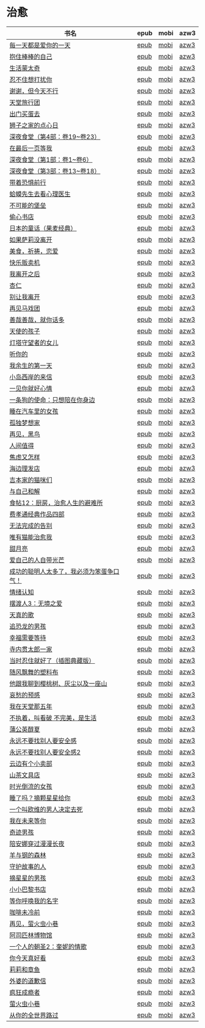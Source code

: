 # 治愈

| 书名 | epub | mobi | azw3 |
| --- | --- | --- | --- |
| [每一天都是爱你的一天](http://ct.dalanmei.com/f/31084289-771228729-677bd0) | [epub](http://ct.dalanmei.com/f/31084289-771228729-677bd0) | [mobi](http://ct.dalanmei.com/f/31084289-771240542-40f30b) | [azw3](http://ct.dalanmei.com/f/31084289-771232558-785e32) |
| [抱住棒棒的自己](None) | [epub](None) | [mobi](None) | [azw3](None) |
| [生活蒙太奇](http://ct.dalanmei.com/f/31084289-570169786-bc0545) | [epub](http://ct.dalanmei.com/f/31084289-570169786-bc0545) | [mobi](http://ct.dalanmei.com/f/31084289-570312680-1e83c7) | [azw3](http://ct.dalanmei.com/f/31084289-570378115-c29dfb) |
| [忍不住想打扰你](http://ct.dalanmei.com/f/31084289-570163239-64ed0e) | [epub](http://ct.dalanmei.com/f/31084289-570163239-64ed0e) | [mobi](http://ct.dalanmei.com/f/31084289-570315662-6936f0) | [azw3](http://ct.dalanmei.com/f/31084289-571280807-4f8850) |
| [谢谢，但今天不行](http://ct.dalanmei.com/f/31084289-570163845-e3af4e) | [epub](http://ct.dalanmei.com/f/31084289-570163845-e3af4e) | [mobi](http://ct.dalanmei.com/f/31084289-570316099-86b7ef) | [azw3](http://ct.dalanmei.com/f/31084289-571380839-11b931) |
| [天堂旅行团](http://ct.dalanmei.com/f/31084289-570164546-2ebecc) | [epub](http://ct.dalanmei.com/f/31084289-570164546-2ebecc) | [mobi](http://ct.dalanmei.com/f/31084289-570316770-000693) | [azw3](http://ct.dalanmei.com/f/31084289-571383177-29ff77) |
| [出门买蛋去](http://ct.dalanmei.com/f/31084289-570168767-5a756c) | [epub](http://ct.dalanmei.com/f/31084289-570168767-5a756c) | [mobi](http://ct.dalanmei.com/f/31084289-570323980-a92da6) | [azw3](http://ct.dalanmei.com/f/31084289-571392447-cedfa0) |
| [狮子之家的点心日](http://ct.dalanmei.com/f/31084289-570154968-5e46de) | [epub](http://ct.dalanmei.com/f/31084289-570154968-5e46de) | [mobi](http://ct.dalanmei.com/f/31084289-570326337-5c70fd) | [azw3](http://ct.dalanmei.com/f/31084289-571395759-2ba693) |
| [深夜食堂（第4部：卷19~卷23）](http://ct.dalanmei.com/f/31084289-570156425-8254d2) | [epub](http://ct.dalanmei.com/f/31084289-570156425-8254d2) | [mobi](http://ct.dalanmei.com/f/31084289-570331452-744520) | [azw3](http://ct.dalanmei.com/f/31084289-571398595-f45343) |
| [在最后一页等我](http://ct.dalanmei.com/f/31084289-570156460-d5871a) | [epub](http://ct.dalanmei.com/f/31084289-570156460-d5871a) | [mobi](http://ct.dalanmei.com/f/31084289-570331799-9c6257) | [azw3](http://ct.dalanmei.com/f/31084289-571398765-ac6878) |
| [深夜食堂（第1部：卷1~卷6）](http://ct.dalanmei.com/f/31084289-570156858-f0bccb) | [epub](http://ct.dalanmei.com/f/31084289-570156858-f0bccb) | [mobi](http://ct.dalanmei.com/f/31084289-570332928-3da64d) | [azw3](http://ct.dalanmei.com/f/31084289-571399412-b228d9) |
| [深夜食堂（第3部：卷13~卷18）](http://ct.dalanmei.com/f/31084289-570158015-60e577) | [epub](http://ct.dalanmei.com/f/31084289-570158015-60e577) | [mobi](http://ct.dalanmei.com/f/31084289-570348348-460b0d) | [azw3](http://ct.dalanmei.com/f/31084289-571400035-2c7236) |
| [带着恐惧前行](http://ct.dalanmei.com/f/31084289-570152635-b3ca06) | [epub](http://ct.dalanmei.com/f/31084289-570152635-b3ca06) | [mobi](http://ct.dalanmei.com/f/31084289-570357844-de3558) | [azw3](http://ct.dalanmei.com/f/31084289-571406099-b74128) |
| [蛤蟆先生去看心理医生](http://ct.dalanmei.com/f/31084289-570118969-de5e34) | [epub](http://ct.dalanmei.com/f/31084289-570118969-de5e34) | [mobi](http://ct.dalanmei.com/f/31084289-570265447-e96d10) | [azw3](http://ct.dalanmei.com/f/31084289-571406880-1c1815) |
| [不可能的堡垒](http://ct.dalanmei.com/f/31084289-570107125-247df7) | [epub](http://ct.dalanmei.com/f/31084289-570107125-247df7) | [mobi](http://ct.dalanmei.com/f/31084289-570254678-8fc74a) | [azw3](http://ct.dalanmei.com/f/31084289-571412603-950bbf) |
| [偷心书店](http://ct.dalanmei.com/f/31084289-570107926-0ddbdc) | [epub](http://ct.dalanmei.com/f/31084289-570107926-0ddbdc) | [mobi](http://ct.dalanmei.com/f/31084289-570257467-6b9b0d) | [azw3](http://ct.dalanmei.com/f/31084289-571415740-b9c213) |
| [日本的童话（果麦经典）](http://ct.dalanmei.com/f/31084289-571732154-886920) | [epub](http://ct.dalanmei.com/f/31084289-571732154-886920) | [mobi](http://ct.dalanmei.com/f/31084289-572019141-6e8653) | [azw3](http://ct.dalanmei.com/f/31084289-572083737-348403) |
| [如果萨莉没离开](http://ct.dalanmei.com/f/31084289-571731554-ec72bb) | [epub](http://ct.dalanmei.com/f/31084289-571731554-ec72bb) | [mobi](http://ct.dalanmei.com/f/31084289-572064656-923a47) | [azw3](http://ct.dalanmei.com/f/31084289-572084909-c77a87) |
| [美食，祈祷，恋爱](http://ct.dalanmei.com/f/31084289-571730390-4ae5ab) | [epub](http://ct.dalanmei.com/f/31084289-571730390-4ae5ab) | [mobi](http://ct.dalanmei.com/f/31084289-572078555-0629d3) | [azw3](http://ct.dalanmei.com/f/31084289-572095270-6b8ea5) |
| [快乐贩卖机](http://ct.dalanmei.com/f/31084289-571728951-acdb46) | [epub](http://ct.dalanmei.com/f/31084289-571728951-acdb46) | [mobi](http://ct.dalanmei.com/f/31084289-572085586-877af2) | [azw3](http://ct.dalanmei.com/f/31084289-572112424-00a279) |
| [我离开之后](http://ct.dalanmei.com/f/31084289-571727275-b1909e) | [epub](http://ct.dalanmei.com/f/31084289-571727275-b1909e) | [mobi](http://ct.dalanmei.com/f/31084289-572092674-2cc821) | [azw3](http://ct.dalanmei.com/f/31084289-572114076-126481) |
| [杏仁](http://ct.dalanmei.com/f/31084289-571726917-38f14b) | [epub](http://ct.dalanmei.com/f/31084289-571726917-38f14b) | [mobi](http://ct.dalanmei.com/f/31084289-572095207-b338ce) | [azw3](http://ct.dalanmei.com/f/31084289-572114748-800b01) |
| [别让我离开](http://ct.dalanmei.com/f/31084289-571723198-2911a1) | [epub](http://ct.dalanmei.com/f/31084289-571723198-2911a1) | [mobi](http://ct.dalanmei.com/f/31084289-572112637-fe23c2) | [azw3](http://ct.dalanmei.com/f/31084289-572116839-d57ed3) |
| [再见马戏团](http://ct.dalanmei.com/f/31084289-571722170-38ec9a) | [epub](http://ct.dalanmei.com/f/31084289-571722170-38ec9a) | [mobi](http://ct.dalanmei.com/f/31084289-572112896-711af5) | [azw3](http://ct.dalanmei.com/f/31084289-572117494-1bd6ff) |
| [善哉善哉，就你话多](http://ct.dalanmei.com/f/31084289-571717123-545249) | [epub](http://ct.dalanmei.com/f/31084289-571717123-545249) | [mobi](http://ct.dalanmei.com/f/31084289-572113785-c731ac) | [azw3](http://ct.dalanmei.com/f/31084289-572120880-293781) |
| [天使的孩子](http://ct.dalanmei.com/f/31084289-571710757-6c07b9) | [epub](http://ct.dalanmei.com/f/31084289-571710757-6c07b9) | [mobi](http://ct.dalanmei.com/f/31084289-572114891-adfa1d) | [azw3](http://ct.dalanmei.com/f/31084289-572134734-8c102a) |
| [灯塔守望者的女儿](http://ct.dalanmei.com/f/31084289-571710574-f6ce7a) | [epub](http://ct.dalanmei.com/f/31084289-571710574-f6ce7a) | [mobi](http://ct.dalanmei.com/f/31084289-572114953-4d2ccb) | [azw3](http://ct.dalanmei.com/f/31084289-572135128-1834c5) |
| [听你的](http://ct.dalanmei.com/f/31084289-571710157-d8c43d) | [epub](http://ct.dalanmei.com/f/31084289-571710157-d8c43d) | [mobi](http://ct.dalanmei.com/f/31084289-572115001-0c9858) | [azw3](http://ct.dalanmei.com/f/31084289-572135594-8ae162) |
| [我余生的第一天](http://ct.dalanmei.com/f/31084289-571708467-0e91f7) | [epub](http://ct.dalanmei.com/f/31084289-571708467-0e91f7) | [mobi](http://ct.dalanmei.com/f/31084289-572115412-bc207c) | [azw3](http://ct.dalanmei.com/f/31084289-572137245-c6eee6) |
| [小岛西岸的来信](http://ct.dalanmei.com/f/31084289-571669802-15203c) | [epub](http://ct.dalanmei.com/f/31084289-571669802-15203c) | [mobi](http://ct.dalanmei.com/f/31084289-572116450-ff57b7) | [azw3](http://ct.dalanmei.com/f/31084289-572175966-221ac3) |
| [一见你就好心情](http://ct.dalanmei.com/f/31084289-571659007-9ae93d) | [epub](http://ct.dalanmei.com/f/31084289-571659007-9ae93d) | [mobi](http://ct.dalanmei.com/f/31084289-572116867-513a2e) | [azw3](http://ct.dalanmei.com/f/31084289-572177885-287bcb) |
| [一条狗的使命：只想陪在你身边](http://ct.dalanmei.com/f/31084289-571627075-bb015f) | [epub](http://ct.dalanmei.com/f/31084289-571627075-bb015f) | [mobi](http://ct.dalanmei.com/f/31084289-572128931-1c0b51) | [azw3](http://ct.dalanmei.com/f/31084289-572188942-e9a301) |
| [睡在汽车里的女孩](http://ct.dalanmei.com/f/31084289-571625974-7a2bc8) | [epub](http://ct.dalanmei.com/f/31084289-571625974-7a2bc8) | [mobi](http://ct.dalanmei.com/f/31084289-572129487-76d9e2) | [azw3](http://ct.dalanmei.com/f/31084289-572189725-1c0d0d) |
| [孤独梦想家](http://ct.dalanmei.com/f/31084289-571625853-060e01) | [epub](http://ct.dalanmei.com/f/31084289-571625853-060e01) | [mobi](http://ct.dalanmei.com/f/31084289-572129586-b86952) | [azw3](http://ct.dalanmei.com/f/31084289-572189770-e5ed66) |
| [再见，黑鸟](http://ct.dalanmei.com/f/31084289-571622469-25f1cb) | [epub](http://ct.dalanmei.com/f/31084289-571622469-25f1cb) | [mobi](http://ct.dalanmei.com/f/31084289-572131636-31b1a4) | [azw3](http://ct.dalanmei.com/f/31084289-572192308-afa266) |
| [人间值得](http://ct.dalanmei.com/f/31084289-571540175-5566be) | [epub](http://ct.dalanmei.com/f/31084289-571540175-5566be) | [mobi](http://ct.dalanmei.com/f/31084289-571807874-60fb78) | [azw3](http://ct.dalanmei.com/f/31084289-572196174-e6d970) |
| [焦虑又怎样](http://ct.dalanmei.com/f/31084289-571541365-e2f427) | [epub](http://ct.dalanmei.com/f/31084289-571541365-e2f427) | [mobi](http://ct.dalanmei.com/f/31084289-571809377-83dd1e) | [azw3](http://ct.dalanmei.com/f/31084289-572196313-d5700c) |
| [海边理发店](http://ct.dalanmei.com/f/31084289-571543229-565028) | [epub](http://ct.dalanmei.com/f/31084289-571543229-565028) | [mobi](http://ct.dalanmei.com/f/31084289-571813320-6f8f0e) | [azw3](http://ct.dalanmei.com/f/31084289-572196522-30eaf8) |
| [吉本家的猫咪们](http://ct.dalanmei.com/f/31084289-571544932-1721c9) | [epub](http://ct.dalanmei.com/f/31084289-571544932-1721c9) | [mobi](http://ct.dalanmei.com/f/31084289-571815105-398091) | [azw3](http://ct.dalanmei.com/f/31084289-572197728-61221a) |
| [与自己和解](http://ct.dalanmei.com/f/31084289-571547152-bcb66f) | [epub](http://ct.dalanmei.com/f/31084289-571547152-bcb66f) | [mobi](http://ct.dalanmei.com/f/31084289-571816096-af1c56) | [azw3](http://ct.dalanmei.com/f/31084289-572198043-97b72e) |
| [食帖12：厨房，治愈人生的避难所](http://ct.dalanmei.com/f/31084289-571548232-82660b) | [epub](http://ct.dalanmei.com/f/31084289-571548232-82660b) | [mobi](http://ct.dalanmei.com/f/31084289-571818613-9c26d3) | [azw3](http://ct.dalanmei.com/f/31084289-572198834-21647e) |
| [费孝通经典作品四部](http://ct.dalanmei.com/f/31084289-571549528-422537) | [epub](http://ct.dalanmei.com/f/31084289-571549528-422537) | [mobi](http://ct.dalanmei.com/f/31084289-571831954-0e327d) | [azw3](http://ct.dalanmei.com/f/31084289-572200280-7c20a9) |
| [无法完成的告别](http://ct.dalanmei.com/f/31084289-571558339-f14626) | [epub](http://ct.dalanmei.com/f/31084289-571558339-f14626) | [mobi](http://ct.dalanmei.com/f/31084289-571917212-850df9) | [azw3](http://ct.dalanmei.com/f/31084289-572203938-bafa2c) |
| [唯有猫能治愈我](http://ct.dalanmei.com/f/31084289-571562912-acfc9f) | [epub](http://ct.dalanmei.com/f/31084289-571562912-acfc9f) | [mobi](http://ct.dalanmei.com/f/31084289-572010763-964322) | [azw3](http://ct.dalanmei.com/f/31084289-571911086-705ce0) |
| [甜月亮](http://ct.dalanmei.com/f/31084289-571619488-d389db) | [epub](http://ct.dalanmei.com/f/31084289-571619488-d389db) | [mobi](http://ct.dalanmei.com/f/31084289-571732533-6ff61a) | [azw3](http://ct.dalanmei.com/f/31084289-571912066-51888d) |
| [爱自己的人自带光芒](http://ct.dalanmei.com/f/31084289-571610715-944015) | [epub](http://ct.dalanmei.com/f/31084289-571610715-944015) | [mobi](http://ct.dalanmei.com/f/31084289-571735476-631fec) | [azw3](http://ct.dalanmei.com/f/31084289-571913801-d8dbc6) |
| [成功的聪明人太多了，我必须为笨蛋争口气！](http://ct.dalanmei.com/f/31084289-571606595-c4aaaf) | [epub](http://ct.dalanmei.com/f/31084289-571606595-c4aaaf) | [mobi](http://ct.dalanmei.com/f/31084289-571736412-e1dd36) | [azw3](http://ct.dalanmei.com/f/31084289-571914765-76a032) |
| [情绪认知](http://ct.dalanmei.com/f/31084289-571604926-370772) | [epub](http://ct.dalanmei.com/f/31084289-571604926-370772) | [mobi](http://ct.dalanmei.com/f/31084289-571737180-1b6dda) | [azw3](http://ct.dalanmei.com/f/31084289-571916259-56bed1) |
| [摆渡人3：无境之爱](http://ct.dalanmei.com/f/31084289-571603350-9bf35a) | [epub](http://ct.dalanmei.com/f/31084289-571603350-9bf35a) | [mobi](http://ct.dalanmei.com/f/31084289-571737737-853643) | [azw3](http://ct.dalanmei.com/f/31084289-571916986-08efc2) |
| [天真的歌](http://ct.dalanmei.com/f/31084289-571601928-f772e2) | [epub](http://ct.dalanmei.com/f/31084289-571601928-f772e2) | [mobi](http://ct.dalanmei.com/f/31084289-571737986-c7ad60) | [azw3](http://ct.dalanmei.com/f/31084289-571917336-8fb22b) |
| [追恐龙的男孩](http://ct.dalanmei.com/f/31084289-571502053-c9aaad) | [epub](http://ct.dalanmei.com/f/31084289-571502053-c9aaad) | [mobi](http://ct.dalanmei.com/f/31084289-571775400-0f48fc) | [azw3](http://ct.dalanmei.com/f/31084289-571920341-ed06f4) |
| [幸福需要等待](http://ct.dalanmei.com/f/31084289-571512712-889a61) | [epub](http://ct.dalanmei.com/f/31084289-571512712-889a61) | [mobi](http://ct.dalanmei.com/f/31084289-571776701-f92eaa) | [azw3](http://ct.dalanmei.com/f/31084289-571922327-cab2dc) |
| [寺内贯太郎一家](http://ct.dalanmei.com/f/31084289-571514337-9b4132) | [epub](http://ct.dalanmei.com/f/31084289-571514337-9b4132) | [mobi](http://ct.dalanmei.com/f/31084289-571777273-5c7e50) | [azw3](http://ct.dalanmei.com/f/31084289-571922627-19d3f9) |
| [当时忍住就好了（插图典藏版）](http://ct.dalanmei.com/f/31084289-571596438-c8939c) | [epub](http://ct.dalanmei.com/f/31084289-571596438-c8939c) | [mobi](http://ct.dalanmei.com/f/31084289-572120966-9f8ec7) | [azw3](http://ct.dalanmei.com/f/31084289-571977578-a55e98) |
| [随风飘舞的塑料布](http://ct.dalanmei.com/f/31084289-571594289-3da34c) | [epub](http://ct.dalanmei.com/f/31084289-571594289-3da34c) | [mobi](http://ct.dalanmei.com/f/31084289-572126732-79b66b) | [azw3](http://ct.dalanmei.com/f/31084289-571984433-5e5cae) |
| [他跟我聊到樱桃树、灰尘以及一座山](http://ct.dalanmei.com/f/31084289-571593975-4facad) | [epub](http://ct.dalanmei.com/f/31084289-571593975-4facad) | [mobi](http://ct.dalanmei.com/f/31084289-572128573-a4bb9c) | [azw3](http://ct.dalanmei.com/f/31084289-571985801-710a05) |
| [哀愁的预感](http://ct.dalanmei.com/f/31084289-571531048-9188e3) | [epub](http://ct.dalanmei.com/f/31084289-571531048-9188e3) | [mobi](http://ct.dalanmei.com/f/31084289-571796208-05fb0a) | [azw3](http://ct.dalanmei.com/f/31084289-571988084-e7d338) |
| [我在天堂那五年](http://ct.dalanmei.com/f/31084289-571531625-d904b9) | [epub](http://ct.dalanmei.com/f/31084289-571531625-d904b9) | [mobi](http://ct.dalanmei.com/f/31084289-571798329-ea0705) | [azw3](http://ct.dalanmei.com/f/31084289-571988615-3ddbf7) |
| [不执着，叫看破 不完美，是生活](http://ct.dalanmei.com/f/31084289-571543541-c95c9e) | [epub](http://ct.dalanmei.com/f/31084289-571543541-c95c9e) | [mobi](http://ct.dalanmei.com/f/31084289-571814155-f70c69) | [azw3](http://ct.dalanmei.com/f/31084289-572014899-daf9b8) |
| [蒲公英醇夏](http://ct.dalanmei.com/f/31084289-571543582-de8d4e) | [epub](http://ct.dalanmei.com/f/31084289-571543582-de8d4e) | [mobi](http://ct.dalanmei.com/f/31084289-571814224-f62f2b) | [azw3](http://ct.dalanmei.com/f/31084289-572015047-950a08) |
| [永远不要找别人要安全感](http://ct.dalanmei.com/f/31084289-571550001-58c66e) | [epub](http://ct.dalanmei.com/f/31084289-571550001-58c66e) | [mobi](http://ct.dalanmei.com/f/31084289-571838634-e7770a) | [azw3](http://ct.dalanmei.com/f/31084289-572066052-c52d88) |
| [永远不要找别人要安全感2](http://ct.dalanmei.com/f/31084289-571550002-f2e322) | [epub](http://ct.dalanmei.com/f/31084289-571550002-f2e322) | [mobi](http://ct.dalanmei.com/f/31084289-571838819-b47edd) | [azw3](http://ct.dalanmei.com/f/31084289-572066062-a1eef8) |
| [云边有个小卖部](http://ct.dalanmei.com/f/31084289-571551800-0f4cfa) | [epub](http://ct.dalanmei.com/f/31084289-571551800-0f4cfa) | [mobi](http://ct.dalanmei.com/f/31084289-571878435-27f4cf) | [azw3](http://ct.dalanmei.com/f/31084289-572068922-afc0de) |
| [山茶文具店](http://ct.dalanmei.com/f/31084289-571555582-d4a658) | [epub](http://ct.dalanmei.com/f/31084289-571555582-d4a658) | [mobi](http://ct.dalanmei.com/f/31084289-571907945-1c548d) | [azw3](http://ct.dalanmei.com/f/31084289-572072080-294d38) |
| [时光倒流的女孩](http://ct.dalanmei.com/f/31084289-571556164-f6708b) | [epub](http://ct.dalanmei.com/f/31084289-571556164-f6708b) | [mobi](http://ct.dalanmei.com/f/31084289-571912798-191992) | [azw3](http://ct.dalanmei.com/f/31084289-572073180-00e4d4) |
| [睡了吗？摘颗星星给你](http://ct.dalanmei.com/f/31084289-571559362-991cd4) | [epub](http://ct.dalanmei.com/f/31084289-571559362-991cd4) | [mobi](http://ct.dalanmei.com/f/31084289-571921982-2dcbaa) | [azw3](http://ct.dalanmei.com/f/31084289-572076823-4f2468) |
| [一个叫欧维的男人决定去死](http://ct.dalanmei.com/f/31084289-571586871-2196fa) | [epub](http://ct.dalanmei.com/f/31084289-571586871-2196fa) | [mobi](http://ct.dalanmei.com/f/31084289-571732483-7446f6) | [azw3](http://ct.dalanmei.com/f/31084289-571844147-7995f4) |
| [我在未来等你](http://ct.dalanmei.com/f/31084289-571585517-94e051) | [epub](http://ct.dalanmei.com/f/31084289-571585517-94e051) | [mobi](http://ct.dalanmei.com/f/31084289-571732864-0c0880) | [azw3](http://ct.dalanmei.com/f/31084289-571848763-b0da72) |
| [奇迹男孩](http://ct.dalanmei.com/f/31084289-571581454-e9aeae) | [epub](http://ct.dalanmei.com/f/31084289-571581454-e9aeae) | [mobi](http://ct.dalanmei.com/f/31084289-571737051-085f5e) | [azw3](http://ct.dalanmei.com/f/31084289-571862090-c8e4bc) |
| [陪安娜穿过漫漫长夜](None) | [epub](None) | [mobi](None) | [azw3](None) |
| [羊与钢的森林](None) | [epub](None) | [mobi](None) | [azw3](None) |
| [守护故事的人](None) | [epub](None) | [mobi](None) | [azw3](None) |
| [摘星星的男孩](None) | [epub](None) | [mobi](None) | [azw3](None) |
| [小小巴黎书店](None) | [epub](None) | [mobi](None) | [azw3](None) |
| [等你呼唤我的名字](None) | [epub](None) | [mobi](None) | [azw3](None) |
| [咖啡未冷前](http://ct.dalanmei.com/f/31084289-571526448-b602fa) | [epub](http://ct.dalanmei.com/f/31084289-571526448-b602fa) | [mobi](http://ct.dalanmei.com/f/31084289-571781239-54d9d5) | [azw3](http://ct.dalanmei.com/f/31084289-571881209-1180a2) |
| [再见，萤火虫小巷](None) | [epub](None) | [mobi](None) | [azw3](None) |
| [阿司匹林博物馆](None) | [epub](None) | [mobi](None) | [azw3](None) |
| [一个人的朝圣2：奎妮的情歌](http://ct.dalanmei.com/f/31084289-571425639-ea8209) | [epub](http://ct.dalanmei.com/f/31084289-571425639-ea8209) | [mobi](http://ct.dalanmei.com/f/31084289-571783308-64bd06) | [azw3](http://ct.dalanmei.com/f/31084289-571884334-339faa) |
| [你今天真好看](http://ct.dalanmei.com/f/31084289-571425739-26aa8e) | [epub](http://ct.dalanmei.com/f/31084289-571425739-26aa8e) | [mobi](http://ct.dalanmei.com/f/31084289-571783332-246c33) | [azw3](http://ct.dalanmei.com/f/31084289-571884355-a6870c) |
| [莉莉和章鱼](None) | [epub](None) | [mobi](None) | [azw3](None) |
| [外婆的道歉信](None) | [epub](None) | [mobi](None) | [azw3](None) |
| [疯狂成瘾者](http://ct.dalanmei.com/f/31084289-595857284-dc771b) | [epub](http://ct.dalanmei.com/f/31084289-595857284-dc771b) | [mobi](http://ct.dalanmei.com/f/31084289-595860285-c2d7f4) | [azw3](http://ct.dalanmei.com/f/31084289-595859128-034041) |
| [萤火虫小巷](http://ct.dalanmei.com/f/31084289-582937861-87f2bf) | [epub](http://ct.dalanmei.com/f/31084289-582937861-87f2bf) | [mobi](http://ct.dalanmei.com/f/31084289-582968931-4a8547) | [azw3](http://ct.dalanmei.com/f/31084289-582938847-c75435) |
| [从你的全世界路过](http://ct.dalanmei.com/f/31084289-571453658-bb7dd5) | [epub](http://ct.dalanmei.com/f/31084289-571453658-bb7dd5) | [mobi](http://ct.dalanmei.com/f/31084289-571787261-3c9e95) | [azw3](http://ct.dalanmei.com/f/31084289-571886921-6f5774) |
